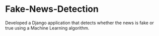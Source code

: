 # Fake-News-Detection

Developed a Django application that detects whether the news is fake or true using a Machine Learning algorithm.
